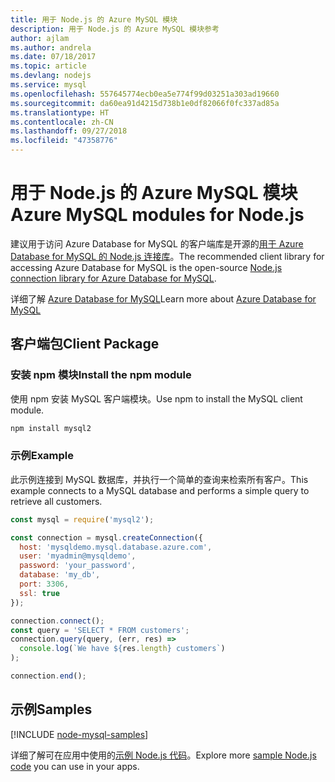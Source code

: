 ```yaml
---
title: 用于 Node.js 的 Azure MySQL 模块
description: 用于 Node.js 的 Azure MySQL 模块参考
author: ajlam
ms.author: andrela
ms.date: 07/18/2017
ms.topic: article
ms.devlang: nodejs
ms.service: mysql
ms.openlocfilehash: 557645774ecb0ea5e774f99d03251a303ad19660
ms.sourcegitcommit: da60ea91d4215d738b1e0df82066f0fc337ad85a
ms.translationtype: HT
ms.contentlocale: zh-CN
ms.lasthandoff: 09/27/2018
ms.locfileid: "47358776"
---
```

# <a name="azure-mysql-modules-for-nodejs"></a><span data-ttu-id="3fc3c-103">用于 Node.js 的 Azure MySQL 模块</span><span class="sxs-lookup"><span data-stu-id="3fc3c-103">Azure MySQL modules for Node.js</span></span>

<span data-ttu-id="3fc3c-104">建议用于访问 Azure Database for MySQL 的客户端库是开源的[用于 Azure Database for MySQL 的 Node.js 连接库](https://github.com/sidorares/node-mysql2)。</span><span class="sxs-lookup"><span data-stu-id="3fc3c-104">The recommended client library for accessing Azure Database for MySQL is the open-source [Node.js connection library for Azure Database for MySQL](https://github.com/sidorares/node-mysql2).</span></span> 

<span data-ttu-id="3fc3c-105">详细了解 [Azure Database for MySQL](https://docs.microsoft.com/azure/MySQL/)</span><span class="sxs-lookup"><span data-stu-id="3fc3c-105">Learn more about [Azure Database for MySQL](https://docs.microsoft.com/azure/MySQL/)</span></span>

## <a name="client-package"></a><span data-ttu-id="3fc3c-106">客户端包</span><span class="sxs-lookup"><span data-stu-id="3fc3c-106">Client Package</span></span>

### <a name="install-the-npm-module"></a><span data-ttu-id="3fc3c-107">安装 npm 模块</span><span class="sxs-lookup"><span data-stu-id="3fc3c-107">Install the npm module</span></span>

<span data-ttu-id="3fc3c-108">使用 npm 安装 MySQL 客户端模块。</span><span class="sxs-lookup"><span data-stu-id="3fc3c-108">Use npm to install the MySQL client module.</span></span>

```bash
npm install mysql2
```   

### <a name="example"></a><span data-ttu-id="3fc3c-109">示例</span><span class="sxs-lookup"><span data-stu-id="3fc3c-109">Example</span></span>

<span data-ttu-id="3fc3c-110">此示例连接到 MySQL 数据库，并执行一个简单的查询来检索所有客户。</span><span class="sxs-lookup"><span data-stu-id="3fc3c-110">This example connects to a MySQL database and performs a simple query to retrieve all customers.</span></span>

```javascript
const mysql = require('mysql2');

const connection = mysql.createConnection({
  host: 'mysqldemo.mysql.database.azure.com',
  user: 'myadmin@mysqldemo',
  password: 'your_password',
  database: 'my_db',
  port: 3306,
  ssl: true
});

connection.connect();
const query = 'SELECT * FROM customers';
connection.query(query, (err, res) =>
  console.log(`We have ${res.length} customers`)
);

connection.end();
```

## <a name="samples"></a><span data-ttu-id="3fc3c-111">示例</span><span class="sxs-lookup"><span data-stu-id="3fc3c-111">Samples</span></span>

[!INCLUDE [node-mysql-samples](../docs-ref-conceptual/includes/mysql-samples.md)]

<span data-ttu-id="3fc3c-112">详细了解可在应用中使用的[示例 Node.js 代码](https://azure.microsoft.com/resources/samples/?platform=nodejs)。</span><span class="sxs-lookup"><span data-stu-id="3fc3c-112">Explore more [sample Node.js code](https://azure.microsoft.com/resources/samples/?platform=nodejs) you can use in your apps.</span></span>
